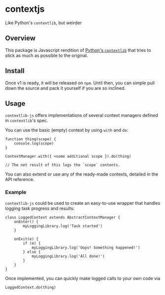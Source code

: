 # contextjs
Like Python's `contextlib`, but weirder

## Overview

This package is Javascript rendition of [Python's `contextlib`](https://docs.python.org/3/library/contextlib.html) that tries to stick as much as possible to the original.

## Install

Once v1 is ready, it will be released on `npm`. Until then, you can simple pull down the source and pack it yourself if you are so inclined.

## Usage

`contextlib-js` offers implementations of several context managers defined in `contextlib`'s spec.

You can use the basic (empty) context by using `with` and `do`:

```
function thing(scope) {
    console.log(scope)
}

ContextManager.with({ <some additional scope }).do(thing)

// The net result of this logs the `scope` contents.
```

You can also extend or use any of the ready-made contexts, detailed in the API reference.

### Example

`contextlib-js` could be used to create an easy-to-use wrapper that handles logging task progress and results:

```
class LoggedContext extends AbstractContextManager {
    onEnter() {
        myLoggingLibrary.log('Task started')
    }

    onExit(e) {
        if (e) {
            myLoggingLibrary.log('Oops! Something happened!')
        } else {
            myLoggingLibrary.log('All done!')
        }
    }
}
```

Once implemented, you can quickly make logged calls to your own code via

```
LoggedContext.do(thing)
```

